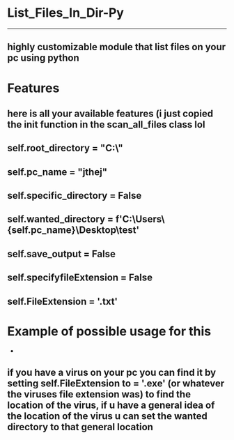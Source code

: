 # List_Files_In_Dir-Py
----------------------------------------
highly customizable module that list files on your pc using python
----------------------------------------
# Features
here is all your available features (i just copied the __init__ function in the scan_all_files class lol
----------------------------------------
self.root_directory = "C:\\"
-
self.pc_name = "jthej"
-
self.specific_directory = False 
-
self.wanted_directory = f'C:\\Users\\{self.pc_name}\\Desktop\\test'  
-
self.save_output = False 
-
self.specifyfileExtension = False  
-
self.FileExtension = '.txt'  
----------------------------------------

# Example of possible usage for this
-
if you have a virus on your pc you can find it by setting self.FileExtension to = '.exe' (or whatever the viruses file extension was) to find the location of the virus, if u have a general idea of the location of the virus u can set the wanted directory to that general location
----------------------------------------

